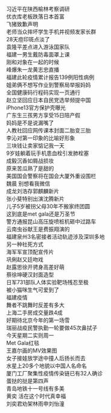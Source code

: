 习近平在陕西榆林考察调研  
优衣库老板跌落日本首富  
飞猪致歉声明  
老师当众摔坏学生手机并视频发家长群  
28天痘印斑点淡了  
袁隆平差点进入游泳国家队  
福建一男生戴防毒面罩上课  
刚和对象在一起的时候  
峰爆朱一龙黄志忠直播  
福建此轮疫情累计报告139例阳性病例  
姐弟俩不想写作业到警察局举报妈妈  
全国健康码行程码实现一页通行  
赵立坚回应日本自民党选举频提中国  
iPhone13官方保护壳曝光  
广东生三孩男方享受15日陪产假  
妈妈是不是说漏嘴了  
人教社回应网传课本封面二胎变三胎  
李沁对第一印象的比喻好形象  
三块钱让卖家惦记我一天  
9岁娃躺着玩手机患血栓引发肺栓塞  
成毅沉香如屑战损妆  
原来苦瓜熟了是甜的  
美国国会警察将在国会大厦外重设围栏  
魏晨 别想看我微信  
成龙刘浩存郭麒麟新片  
张小斐特别出演沈腾新片  
儿子5岁被拐父母30年不搬家终团圆  
这到底是met gala还是万圣节  
警方通报昆山高压旋喷桩机砸中过路车  
云南虫谷献王是费振翔演的  
福建泉州3名密接者活动轨迹涉及深圳多地  
另一种社死方式  
海军军宣顶配宣传片  
巩俐赵又廷吻戏  
赵露思徐开骋身高差好萌  
蔡徐坤硬汉封面造型  
日军731部队人体实验靶场残忍至极  
被小猫咪生气可爱到了  
福建疫情  
舞者不跳舞时反差有多大  
上海二手房成交量跌4成  
好期待北京今年的第一场雪  
瑞丽战疫民警执勤一轮要做45次鼻拭子  
今天星期二实则周一  
Met Gala红毯  
王嘉尔画的MV效果图  
女子接娃放学途中撞人后扬长而去  
水星上20多个地貌以中国人名命名  
厦门工厂聚集性疫情传染链已有32人确诊  
蛋挞的挞是第四声  
青岛地铁十一号线有多美  
黄奕 活在这个时代真幸福  
刘奕君劝架林雨申刘怡潼  
